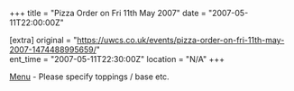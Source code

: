 +++
title = "Pizza Order on Fri 11th May 2007"
date = "2007-05-11T22:00:00Z"

[extra]
original = "https://uwcs.co.uk/events/pizza-order-on-fri-11th-may-2007-1474488995659/"    
ent_time = "2007-05-11T22:30:00Z"
location = "N/A"
+++

[Menu](http://www.pizzahut.co.uk/restaurant/restaurant-menu.html) - Please specify toppings / base etc.

